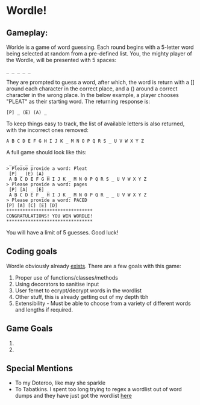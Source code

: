 # Wordle!

## Gameplay:

Worlde is a game of word guessing. Each round begins with a 5-letter word being selected at random from a pre-defined list. You, the mighty player of the Wordle, will be presented with 5 spaces:

 <!--language: lang-none -->
    _ _ _ _ _
They are prompted to guess a word, after which, the word is return with a [] around each character in the correct place, and a () around a correct character in the wrong place. In the below example, a player chooses "PLEAT" as their starting word. The returning response is:

<!-- language: lang-none -->
    [P] _ (E) (A) _

To keep things easy to track, the list of available letters is also returned, with the incorrect ones removed:
<!-- language: lang-none -->
    A B C D E F G H I J K _ M N O P Q R S _ U V W X Y Z

A full game should look like this:
<!-- language: lang-none -->
     _ _ _ _ _
    > Please provide a word: Pleat
     [P] _ (E) (A) _
     A B C D E F G H I J K _ M N O P Q R S _ U V W X Y Z
    > Please provide a word: pages
     [P] [A] _ [E] _
     A B C D E F _ H I J K _ M N O P Q R _ _ U V W X Y Z
    > Please provide a word: PACED
    [P] [A] [C] [E] [D]
    ********************************
    CONGRATULATIONS! YOU WIN WORDLE!
    ********************************

You will have a limit of 5 guesses. Good luck!

## Coding goals
Wordle obviously already [exists](https://www.nytimes.com/games/wordle/index.html). There are a few goals with this game:

1. Proper use of functions/classes/methods
2. Using decorators to sanitise input
3. User fernet to ecrypt/decrypt words in the wordlist
4. Other stuff, this is already getting out of my depth tbh
5. Extensibility - Must be able to choose from a variety of different words and lengths if required.

## Game Goals
1. 
2. 

## Special Mentions
 - To my Doteroo, like may she sparkle
 - To Tabatkins. I spent too long trying to regex a wordlist out of word dumps and they have just got the wordlist [here](https://github.com/tabatkins/wordle-list)